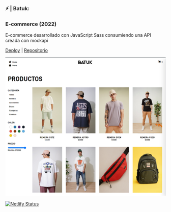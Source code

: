 ### ⚡ | Batuk:

###  <h3>E-commerce (2022)</h3>
<p>E-commerce desarrollado con JavaScript Sass consumiendo una API creada con mockapi</p>

[Deploy](https://batuk.netlify.app/) | [Repositorio](https://github.com/fabiandasilva/ecommerce-app)

<p align="center"><img src="/assets/img/index/screen.png" margin="auto"></p>

[![Netlify Status](https://api.netlify.com/api/v1/badges/30c8e842-7023-4dc8-a33b-122f2a25a2ae/deploy-status)](https://app.netlify.com/sites/batuk/deploys)
